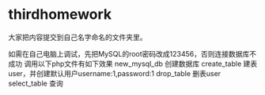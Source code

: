 # thirdhomework
大家把内容提交到自己名字命名的文件夹里。

如需在自己电脑上调试，先把MySQL的root密码改成123456，否则连接数据库不成功
调用以下php文件有如下效果
new_mysql_db   创建数据库
create_table   建表user，并创建默认用户username:1,password:1
drop_table   删表user
select_table  查询
